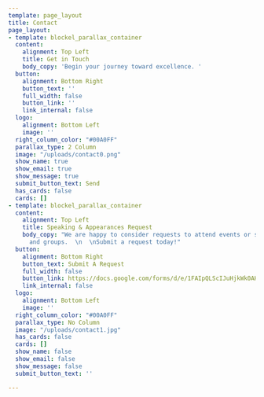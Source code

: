 ```yaml
---
template: page_layout
title: Contact
page_layout:
- template: blockel_parallax_container
  content:
    alignment: Top Left
    title: Get in Touch
    body_copy: 'Begin your journey toward excellence. '
  button:
    alignment: Bottom Right
    button_text: ''
    full_width: false
    button_link: ''
    link_internal: false
  logo:
    alignment: Bottom Left
    image: ''
  right_column_color: "#00A0FF"
  parallax_type: 2 Column
  image: "/uploads/contact0.png"
  show_name: true
  show_email: true
  show_message: true
  submit_button_text: Send
  has_cards: false
  cards: []
- template: blockel_parallax_container
  content:
    alignment: Top Left
    title: Speaking & Appearances Request
    body_copy: "We are happy to consider requests to attend events or speak to organizations
      and groups.  \n  \nSubmit a request today!"
  button:
    alignment: Bottom Right
    button_text: Submit A Request
    full_width: false
    button_link: https://docs.google.com/forms/d/e/1FAIpQLScIJuHjkWk0AHb7VkKl9eKa4G9F7nhZg9TSJtq2XWyPlZMC_g/viewform
    link_internal: false
  logo:
    alignment: Bottom Left
    image: ''
  right_column_color: "#00A0FF"
  parallax_type: No Column
  image: "/uploads/contact1.jpg"
  has_cards: false
  cards: []
  show_name: false
  show_email: false
  show_message: false
  submit_button_text: ''

---
```

